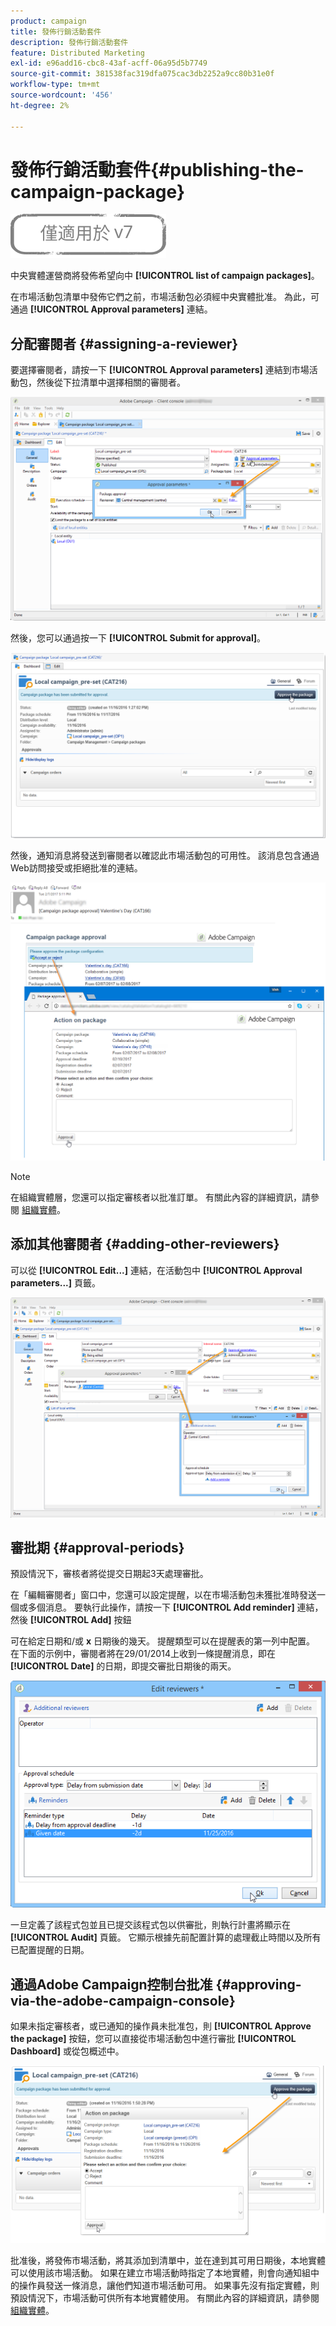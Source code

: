 ```yaml
---
product: campaign
title: 發佈行銷活動套件
description: 發佈行銷活動套件
feature: Distributed Marketing
exl-id: e96add16-cbc8-43af-acff-06a95d5b7749
source-git-commit: 381538fac319dfa075cac3db2252a9cc80b31e0f
workflow-type: tm+mt
source-wordcount: '456'
ht-degree: 2%

---
```


# 發佈行銷活動套件{#publishing-the-campaign-package}

![](../../assets/v7-only.svg)

中央實體運營商將發佈希望向中 **[!UICONTROL list of campaign packages]**。

在市場活動包清單中發佈它們之前，市場活動包必須經中央實體批准。 為此，可通過 **[!UICONTROL Approval parameters]** 連結。

## 分配審閱者 {#assigning-a-reviewer}

要選擇審閱者，請按一下 **[!UICONTROL Approval parameters]** 連結到市場活動包，然後從下拉清單中選擇相關的審閱者。

![](assets/s_advuser_mkg_dist_define_valid.png)

然後，您可以通過按一下 **[!UICONTROL Submit for approval]**。

![](assets/s_advuser_mkg_dist_valid_process.png)

然後，通知消息將發送到審閱者以確認此市場活動包的可用性。 該消息包含通過Web訪問接受或拒絕批准的連結。

![](assets/s_advuser_mkg_dist_valid_process1.png)

>[!NOTE]
>
>在組織實體層，您還可以指定審核者以批准訂單。 有關此內容的詳細資訊，請參閱 [組織實體](about-distributed-marketing.md#organizational-entities)。

## 添加其他審閱者 {#adding-other-reviewers}

可以從 **[!UICONTROL Edit...]** 連結，在活動包中 **[!UICONTROL Approval parameters...]** 頁籤。

![](assets/s_advuser_mkg_dist_select_op_valid.png)

## 審批期 {#approval-periods}

預設情況下，審核者將從提交日期起3天處理審批。

在「編輯審閱者」窗口中，您還可以設定提醒，以在市場活動包未獲批准時發送一個或多個消息。 要執行此操作，請按一下 **[!UICONTROL Add reminder]** 連結，然後 **[!UICONTROL Add]** 按鈕

可在給定日期和/或 **x** 日期後的幾天。 提醒類型可以在提醒表的第一列中配置。 在下面的示例中，審閱者將在29/01/2014上收到一條提醒消息，即在 **[!UICONTROL Date]** 的日期，即提交審批日期後的兩天。

![](assets/s_advuser_mkg_dist_reminder_planning.png)

一旦定義了該程式包並且已提交該程式包以供審批，則執行計畫將顯示在 **[!UICONTROL Audit]** 頁籤。 它顯示根據先前配置計算的處理截止時間以及所有已配置提醒的日期。

## 通過Adobe Campaign控制台批准 {#approving-via-the-adobe-campaign-console}

如果未指定審核者，或已通知的操作員未批准包，則 **[!UICONTROL Approve the package]** 按鈕，您可以直接從市場活動包中進行審批 **[!UICONTROL Dashboard]** 或從包概述中。

![](assets/s_advuser_mkg_dist_valid_button.png)

批准後，將發佈市場活動，將其添加到清單中，並在達到其可用日期後，本地實體可以使用該市場活動。 如果在建立市場活動時指定了本地實體，則會向通知組中的操作員發送一條消息，讓他們知道市場活動可用。 如果事先沒有指定實體，則預設情況下，市場活動可供所有本地實體使用。 有關此內容的詳細資訊，請參閱 [組織實體](about-distributed-marketing.md#organizational-entities)。
